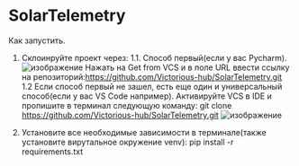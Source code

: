 # SolarTelemetry
Как запустить.
1. Склоинруйте проект через:
1.1. Способ первый(если у вас Pycharm). ![изображение](https://github.com/Victorious-hub/SolarTelemetry/assets/112483308/956e39db-83f2-4a2c-9afa-64be19a9c3e5)
Нажать на Get from VCS и в поле URL ввести ссылку на репозиторий:https://github.com/Victorious-hub/SolarTelemetry.git
1.2 Если способ первый не зашел, есть еще один и универсальный способ(если у вас VS Code например). Активируйте VCS в IDE и пропишите в терминал следующую команду: git clone https://github.com/Victorious-hub/SolarTelemetry.git
![изображение](https://github.com/Victorious-hub/SolarTelemetry/assets/112483308/68303c5a-07f1-464a-a042-175d5af1df47)

2. Установите все необходимые зависимости в терминале(также установите вирутальное окружение venv): pip install -r requirements.txt




